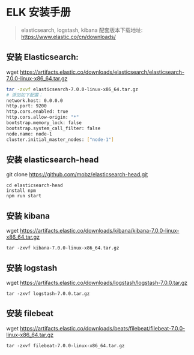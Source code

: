 # ELK 安装手册

> elasticsearch, logstash, kibana 配套版本下载地址: https://www.elastic.co/cn/downloads/

## 安装 Elasticsearch:
wget https://artifacts.elastic.co/downloads/elasticsearch/elasticsearch-7.0.0-linux-x86_64.tar.gz
```bash
tar -zxvf elasticsearch-7.0.0-linux-x86_64.tar.gz
# 添加如下配置：
network.host: 0.0.0.0
http.port: 9200
http.cors.enabled: true
http.cors.allow-origin: "*"
bootstrap.memory_lock: false
bootstrap.system_call_filter: false
node.name: node-1
cluster.initial_master_nodes: ["node-1"]
```

## 安装 elasticsearch-head
git clone https://github.com/mobz/elasticsearch-head.git
```
cd elasticsearch-head
install npm
npm run start
```

## 安装 kibana
wget https://artifacts.elastic.co/downloads/kibana/kibana-7.0.0-linux-x86_64.tar.gz
```
tar -zxvf kibana-7.0.0-linux-x86_64.tar.gz
```
## 安装 logstash
wget https://artifacts.elastic.co/downloads/logstash/logstash-7.0.0.tar.gz
```
tar -zxvf logstash-7.0.0.tar.gz
```

## 安装 filebeat
wget https://artifacts.elastic.co/downloads/beats/filebeat/filebeat-7.0.0-linux-x86_64.tar.gz
```
tar -zxvf filebeat-7.0.0-linux-x86_64.tar.gz
```
